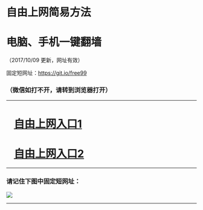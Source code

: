 ﻿# 自由上网简易方法

# 电脑、手机一键翻墙

（2017/10/09 更新，网址有效）

固定短网址：https://git.io/free99

### （微信如打不开，请转到浏览器打开）


***





# &nbsp;&nbsp; <a href="http://ft2904929309.fwq-tz-1001.info/fwqtz01.html?t=10090016053 " target="_blank">自由上网入口1</a>
# &nbsp;&nbsp; <a href="http://ft2828213520.fwq-tz-1002.info/fwqtz02.html?t=100900118875 " target="_blank">自由上网入口2</a>
***

### 请记住下图中固定短网址：

<img src="https://s3-us-west-2.amazonaws.com/fwq-1001/yjfq-20170905okok.png" /> 


***

